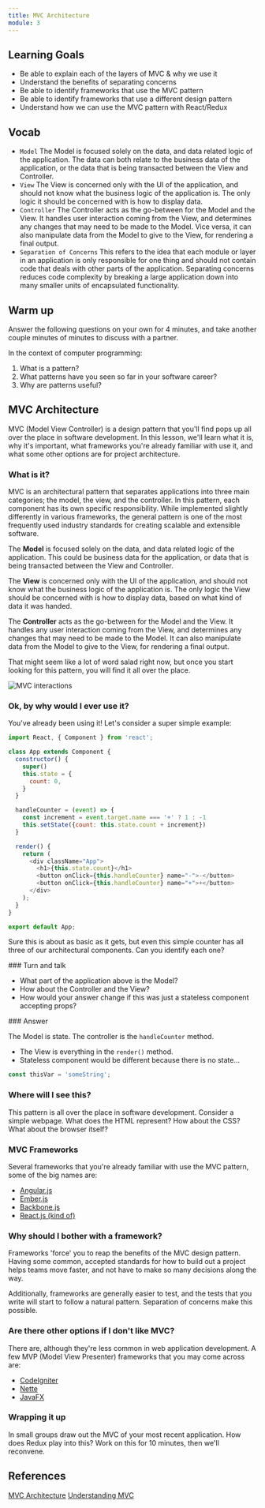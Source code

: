 ```yaml
---
title: MVC Architecture
module: 3
---
```


## Learning Goals

- Be able to explain each of the layers of MVC & why we use it
- Understand the benefits of separating concerns
- Be able to identify frameworks that use the MVC pattern
- Be able to identify frameworks that use a different design pattern
- Understand how we can use the MVC pattern with React/Redux

## Vocab

- `Model` The Model is focused solely on the data, and data related logic of the application. The data can both relate to the business data of the application, or the data that is being transacted between the View and Controller.
- `View` The View is concerned only with the UI of the application, and should not know what the business logic of the application is. The only logic it should be concerned with is how to display data.
- `Controller` The Controller acts as the go-between for the Model and the View. It handles user interaction coming from the View, and determines any changes that may need to be made to the Model. Vice versa, it can also manipulate data from the Model to give to the View, for rendering a final output.
- `Separation of Concerns` This refers to the idea that each module or layer in an application is only responsible for one thing and should not contain code that deals with other parts of the application. Separating concerns reduces code complexity by breaking a large application down into many smaller units of encapsulated functionality.

## Warm up
Answer the following questions on your own for 4 minutes, and take another couple minutes of minutes to discuss with a partner.

In the context of computer programming:

1. What is a pattern?
2. What patterns have you seen so far in your software career?
3. Why are patterns useful?

## MVC Architecture

MVC (Model View Controller) is a design pattern that you'll find pops up all
over the place in software development. In this lesson, we'll learn what it is,
why it's important, what frameworks you're already familiar with use it, and
what some other options are for project architecture.

### What is it?

MVC is an architectural pattern that separates applications into three main
categories; the model, the view, and the controller. In this pattern, each
component has its own specific responsibility. While implemented slightly
differently in various frameworks, the general pattern is one of the most
frequently used industry standards for creating scalable and extensible
software.

The **Model** is focused solely on the data, and data related logic of the
application. This could be business data for the application, or data that is
being transacted between the View and Controller.

The **View** is concerned only with the UI of the application, and should not
know what the business logic of the application is. The only logic the View should
be concerned with is how to display data, based on what kind of data it was
handed.

The **Controller** acts as the go-between for the Model and the View. It handles
any user interaction coming from the View, and determines any changes
that may need to be made to the Model. It can also manipulate data from the
Model to give to the View, for rendering a final output.

That might seem like a lot of word salad right now, but once you start looking
for this pattern, you will find it all over the place.

![MVC interactions](https://www.tutorialspoint.com/sencha_touch/images/mvc.jpg
"Data flow in MVC")

### Ok, by why would I ever use it?

You've already been using it! Let's consider a super simple example:

```js
import React, { Component } from 'react';

class App extends Component {
  constructor() {
    super()
    this.state = {
      count: 0,
    }
  }

  handleCounter = (event) => {
    const increment = event.target.name === '+' ? 1 : -1
    this.setState({count: this.state.count + increment})
  }

  render() {
    return (
      <div className="App">
        <h1>{this.state.count}</h1>
        <button onClick={this.handleCounter} name="-">-</button>
        <button onClick={this.handleCounter} name="+">+</button>
      </div>
    );
  }
}

export default App;
```

Sure this is about as basic as it gets, but even this simple counter has all
three of our architectural components. Can you identify each one?

<section class="call-to-action">
### Turn and talk

* What part of the application above is the Model? 
* How about the Controller and the View? 
* How would your answer change if this was just a stateless component accepting props?
</section>

<section class="answer">
### Answer  

The Model is state. The controller is the `handleCounter` method.

* The View is everything in the `render()` method.
* Stateless component would be different because there is no state...

```js
const thisVar = 'someString';
```
</section>

### Where will I see this?

This pattern is all over the place in software development. Consider a simple
webpage. What does the HTML represent? How about the CSS? What about the browser
itself?

### MVC Frameworks

Several frameworks that you're already familiar with use the MVC pattern, some
of the big names are:

* [Angular.js](https://angularjs.org/)
* [Ember.js](https://www.emberjs.com/)
* [Backbone.js](http://backbonejs.org/)
* [React.js (kind of)](https://reactjs.org/)

### Why should I bother with a framework?

Frameworks 'force' you to reap the benefits of the MVC design pattern. Having
some common, accepted standards for how to build out a project helps teams move
faster, and not have to make so many decisions along the way.

Additionally, frameworks are generally easier to test, and the tests that you
write will start to follow a natural pattern. Separation of concerns make this
possible.

### Are there other options if I don't like MVC?

There are, although they're less common in web application development. A
few MVP (Model View Presenter) frameworks that you may come across are:

* [CodeIgniter](https://codeigniter.com/)
* [Nette](https://nette.org/en/)
* [JavaFX](http://www.oracle.com/technetwork/java/javase/overview/javafx-overview-2158620.html)

### Wrapping it up

In small groups draw out the MVC of your most recent application. How does Redux
play into this? Work on this for 10 minutes, then we'll reconvene.

## References

[MVC
Architecture](https://developer.mozilla.org/en-US/docs/Glossary/MVC)
[Understanding
MVC](https://blog.codinghorror.com/understanding-model-view-controller/)  
